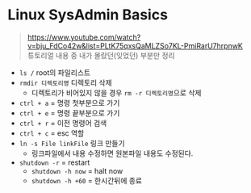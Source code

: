 # Linux SysAdmin Basics
>https://www.youtube.com/watch?v=bju_FdCo42w&list=PLtK75qxsQaMLZSo7KL-PmiRarU7hrpnwK  
>튜토리얼 내용 중 내가 몰랐던(잊었던) 부분만 정리

- `ls /`  root의 파일리스트
- `rmdir 디렉토리명` 디렉토리 삭제
  - 디렉토리가 비어있지 않을 경우 `rm -r 디렉토리명`으로 삭제
- `ctrl + a` = 명령 첫부분으로 가기
- `ctrl + e` = 명령 끝부분으로 가기
- `ctrl + r` = 이전 명령어 검색
- `ctrl + c` = esc 역할
- `ln -s File linkFile` 링크 만들기
  - 링크파일에서 내용 수정하면 원본파일 내용도 수정된다.
- `shutdown -r` = restart
  - `shutdown -h now` = halt now
  - `shutdown -h +60` = 한시간뒤에 종료
